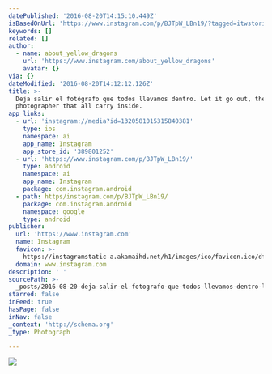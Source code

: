 ```yaml
---
datePublished: '2016-08-20T14:15:10.449Z'
isBasedOnUrl: 'https://www.instagram.com/p/BJTpW_LBn19/?tagged=itwstories'
keywords: []
related: []
author:
  - name: about_yellow_dragons
    url: 'https://www.instagram.com/about_yellow_dragons'
    avatar: {}
via: {}
dateModified: '2016-08-20T14:12:12.126Z'
title: >-
  Deja salir el fotógrafo que todos llevamos dentro. Let it go out, the
  photographer that all carry inside.
app_links:
  - url: 'instagram://media?id=1320581015315840381'
    type: ios
    namespace: ai
    app_name: Instagram
    app_store_id: '389801252'
  - url: 'https://www.instagram.com/p/BJTpW_LBn19/'
    type: android
    namespace: ai
    app_name: Instagram
    package: com.instagram.android
  - path: https/instagram.com/p/BJTpW_LBn19/
    package: com.instagram.android
    namespace: google
    type: android
publisher:
  url: 'https://www.instagram.com'
  name: Instagram
  favicon: >-
    https://instagramstatic-a.akamaihd.net/h1/images/ico/favicon.ico/dfa85bb1fd63.ico
  domain: www.instagram.com
description: ' '
sourcePath: >-
  _posts/2016-08-20-deja-salir-el-fotografo-que-todos-llevamos-dentro-let-it-go.md
starred: false
inFeed: true
hasPage: false
inNav: false
_context: 'http://schema.org'
_type: Photograph

---
```

![ ](https://imgflo.herokuapp.com/graph/vahj1ThiexotieMo/a22ce1af843c84a958af492150ea38f1/croprotate.jpg?cropheight=432&cropwidth=640&degrees=0&input=https%3A%2F%2Fscontent.cdninstagram.com%2Ft51.2885-15%2Fs640x640%2Fsh0.08%2Fe35%2F13671178_2571015389852561_465931769_n.jpg%3Fig_cache_key%3DMTMyMDU4MTAxNTMxNTg0MDM4MQ%253D%253D.2&x=0&y=104)
